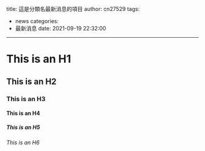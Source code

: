 title: 這是分類名最新消息的項目
author: cn27529
tags:
  - news
categories:
  - 最新消息
date: 2021-09-19 22:32:00
---
# This is an H1
## This is an H2
### This is an H3
#### This is an H4
##### This is an H5
###### This is an H6